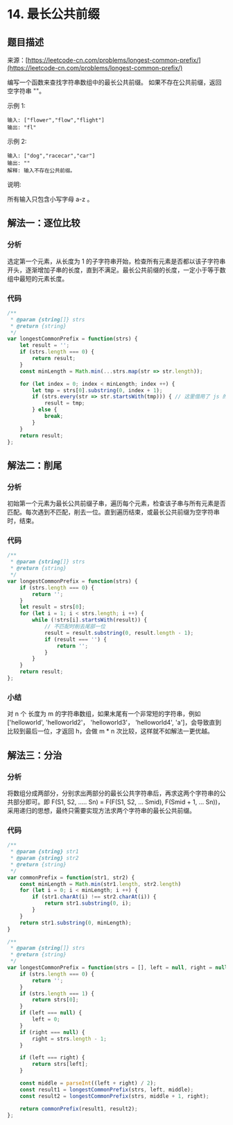 # 14. 最长公共前缀

## 题目描述

来源：[https://leetcode-cn.com/problems/longest-common-prefix/](https://leetcode-cn.com/problems/longest-common-prefix/)

编写一个函数来查找字符串数组中的最长公共前缀。
如果不存在公共前缀，返回空字符串 ""。

示例 1:
```
输入: ["flower","flow","flight"]
输出: "fl"
```

示例 2:
```
输入: ["dog","racecar","car"]
输出: ""
解释: 输入不存在公共前缀。
```

说明:

所有输入只包含小写字母 a-z 。

## 解法一：逐位比较

### 分析

选定第一个元素，从长度为 1 的子字符串开始，检查所有元素是否都以该子字符串开头，逐渐增加子串的长度，直到不满足。最长公共前缀的长度，一定小于等于数组中最短的元素长度。

### 代码

```javascript
/**
 * @param {string[]} strs
 * @return {string}
 */
var longestCommonPrefix = function(strs) {
    let result = '';
    if (strs.length === 0) {
        return result;
    }
    const minLength = Math.min(...strs.map(str => str.length));

    for (let index = 0; index < minLength; index ++) {
        let tmp = strs[0].substring(0, index + 1);
        if (strs.every(str => str.startsWith(tmp))) { // 这里借用了 js 的 array.every 方法，本质还是一个循环调用
            result = tmp;
        } else {
            break;
        }
    }
    return result;
};
```

## 解法二：削尾

### 分析

初始第一个元素为最长公共前缀子串，遍历每个元素，检查该子串与所有元素是否匹配。每次遇到不匹配，削去一位。直到遍历结束，或最长公共前缀为空字符串时，结束。

### 代码

```javascript
/**
 * @param {string[]} strs
 * @return {string}
 */
var longestCommonPrefix = function(strs) {
    if (strs.length === 0) {
        return '';
    }
    let result = strs[0];
    for (let i = 1; i < strs.length; i ++) {
        while (!strs[i].startsWith(result)) {
            // 不匹配时削去尾部一位
            result = result.substring(0, result.length - 1);
            if (result === '') {
                return '';
            }
        }
    }
    return result;
};
```

### 小结

对 n 个 长度为 m 的字符串数组，如果末尾有一个非常短的字符串，例如 \['helloworld', 'helloworld2'， 'helloworld3'， 'helloworld4', 'a'\]，会导致直到比较到最后一位，才返回 h，会做 m * n 次比较，这样就不如解法一更优越。

## 解法三：分治

### 分析

将数组分成两部分，分别求出两部分的最长公共字符串后，再求这两个字符串的公共部分即可。即 F(S1, S2, ..... Sn) = F(F(S1, S2, ... Smid), F(Smid + 1, ... Sn))，采用递归的思想，最终只需要实现方法求两个字符串的最长公共前缀。

### 代码

```javascript
/**
 * @param {string} str1
 * @param {string} str2
 * @return {string}
 */
var commonPrefix = function(str1, str2) {
    const minLength = Math.min(str1.length, str2.length)
    for (let i = 0; i < minLength; i ++) {
        if (str1.charAt(i) !== str2.charAt(i)) {
            return str1.substring(0, i);
        }
    }
    return str1.substring(0, minLength);
}

/**
 * @param {string[]} strs
 * @return {string}
 */
var longestCommonPrefix = function(strs = [], left = null, right = null) {
    if (strs.length === 0) {
        return '';
    }
    if (strs.length === 1) {
        return strs[0];
    }
    if (left === null) {
        left = 0;
    }
    if (right === null) {
        right = strs.length - 1;
    }

    if (left === right) {
        return strs[left];
    }

    const middle = parseInt((left + right) / 2);
    const result1 = longestCommonPrefix(strs, left, middle);
    const result2 = longestCommonPrefix(strs, middle + 1, right);

    return commonPrefix(result1, result2);
};
```
